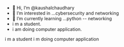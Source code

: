 - 👋 Hi, I’m @kaushalchaudhary
- 👀 I’m interested in ...cybersecurity and networking
- 🌱 I’m currently learning ...python -- networking
- i m a student.
- i am doing computer application.

<!---
kaushaldealer1219/kaushaldealer1219 is a ✨ special ✨ repository because its `README.md` (this file) appears on your GitHub profile.
You can click the Preview link to take a look at your changes.
--->
i m a student 
i m doing computer application
